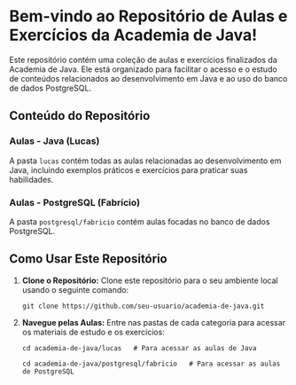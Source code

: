  
   <h1>Bem-vindo ao Repositório de Aulas e Exercícios da Academia de Java!</h1>

   <p>Este repositório contém uma coleção de aulas e exercícios finalizados da Academia de Java. Ele está organizado para facilitar o acesso e o estudo de conteúdos relacionados ao desenvolvimento em Java e ao uso do banco de dados PostgreSQL.</p>

   <h2>Conteúdo do Repositório</h2>

   <h3>Aulas - Java (Lucas)</h3>
    <p>A pasta <code>lucas</code> contém todas as aulas relacionadas ao desenvolvimento em Java, incluindo exemplos práticos e exercícios para praticar suas habilidades.</p>

   <h3>Aulas - PostgreSQL (Fabrício)</h3>
    <p>A pasta <code>postgresql/fabricio</code> contém aulas focadas no banco de dados PostgreSQL. 

   <h2>Como Usar Este Repositório</h2>

   <ol>
        <li>
            <p><strong>Clone o Repositório:</strong> Clone este repositório para o seu ambiente local usando o seguinte comando:</p>
            <pre><code>git clone https://github.com/seu-usuario/academia-de-java.git</code></pre>
        </li>
        <li>
            <p><strong>Navegue pelas Aulas:</strong> Entre nas pastas de cada categoria para acessar os materiais de estudo e os exercícios:</p>
            <pre><code>cd academia-de-java/lucas   # Para acessar as aulas de Java</code></pre>
            <pre><code>cd academia-de-java/postgresql/fabricio   # Para acessar as aulas de PostgreSQL</code></pre>
        </li>
        

